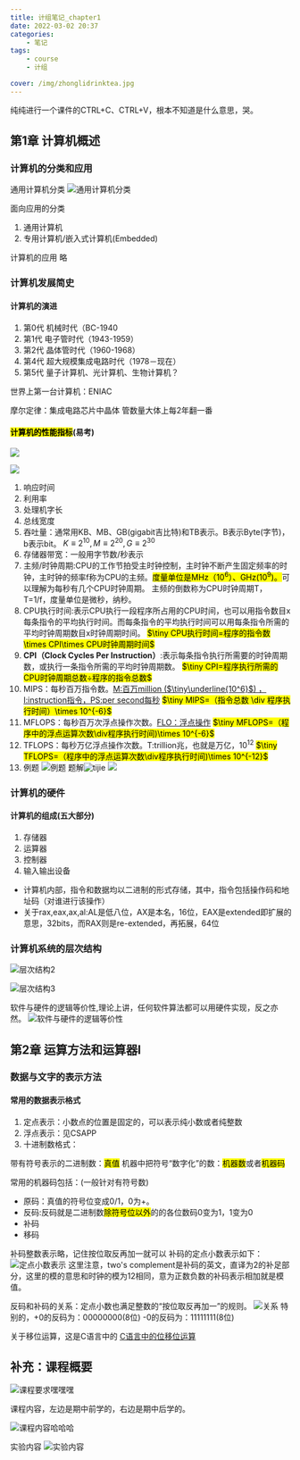 ```yaml
---
title: 计组笔记_chapter1
date: 2022-03-02 20:37
categories:
	- 笔记
tags:
	- course
	- 计组

cover: /img/zhonglidrinktea.jpg
---
```


纯纯进行一个课件的CTRL+C、CTRL+V，根本不知道是什么意思，哭。

## 第1章  计算机概述

### 计算机的分类和应用

通用计算机分类
![通用计算机分类](https://api2.mubu.com/v3/document_image/bb50f260-a398-4bd2-9a97-d6af00a88dff-16175743.jpg)

面向应用的分类

1. 通用计算机
2. 专用计算机/嵌入式计算机(Embedded)

计算机的应用
略

### 计算机发展简史

#### 计算机的演进

1. 第0代 机械时代（BC-1940
2. 第1代 电子管时代（1943-1959）
3. 第2代 晶体管时代（1960-1968）
4. 第4代 超大规模集成电路时代（1978－现在）
5. 第5代 量子计算机、光计算机、生物计算机？

世界上第一台计算机：ENIAC

摩尔定律：集成电路芯片中晶体
管数量大体上每2年翻一番

#### <mark>计算机的性能指标</mark>(易考)

![](https://api2.mubu.com/v3/document_image/7ec2da4e-3831-44cd-b68a-6509f0314ac3-16175743.jpg)

![](https://api2.mubu.com/v3/document_image/099dd094-3f03-436f-afde-e0e84afb42d6-16175743.jpg)

1. 响应时间
2. 利用率
3. 处理机字长
4. 总线宽度
5. 吞吐量：通常用KB、MB、GB(gigabit吉比特)和TB表示。B表示Byte(字节)，b表示bit。 $K\equiv2^{10},M\equiv2^{20},G\equiv2^{30}$
6. 存储器带宽：一般用字节数/秒表示
7. 主频/时钟周期:CPU的工作节拍受主时钟控制，主时钟不断产生固定频率的时钟，主时钟的频率f称为CPU的主频。<mark>度量单位是MHz（$10^6$）、GHz($10^9$)。</mark>可以理解为每秒有几个CPU时钟周期。
   主频的倒数称为CPU时钟周期T，T=1/f，度量单位是微秒，纳秒。
8. CPU执行时间:表示CPU执行一段程序所占用的CPU时间，也可以用指令数目x每条指令的平均执行时间。而每条指令的平均执行时间可以用每条指令所需的平均时钟周期数目x时钟周期时间。
    <mark>$\tiny CPU执行时间=程序的指令数\times CPI\times CPU时钟周期时间$</mark>
9.  **CPI（Clock Cycles Per Instruction）**:表示每条指令执行所需要的时钟周期数，或执行一条指令所需的平均时钟周期数。
<mark>$\tiny CPI=程序执行所需的CPU时钟周期总数÷程序的指令总数$</mark>
11. MIPS：每秒百万指令数。<u>M:百万million ($\tiny\underline{10^6}$) ，I:instruction指令，PS:per second每秒</u>
    <mark>$\tiny MIPS=（指令总数 \div 程序执行时间）\times 10^{-6}$</mark>
12. MFLOPS：每秒百万次浮点操作次数。<u>FLO：浮点操作</u>
   <mark>$\tiny MFLOPS=（程序中的浮点运算次数\div程序执行时间)\times 10^{-6}$</mark>
13. TFLOPS：每秒万亿浮点操作次数。T:trillion兆，也就是万亿，$10^{12}$
    <mark>$\tiny TFLOPS=（程序中的浮点运算次数\div程序执行时间)\times 10^{-12}$</mark>
14. 例题
    ![例题](https://api2.mubu.com/v3/document_image/5e55985c-21a8-465c-bb80-b572227826a7-16175743.jpg)
	题解![tijie](https://api2.mubu.com/v3/document_image/1646144690025ebba.jpg)
    ![](https://api2.mubu.com/v3/document_image/304a5e77-8917-4021-8b27-adb2d0e25941-16175743.jpg)

### 计算机的硬件

#### 计算机的组成(五大部分)

1. 存储器
2. 运算器
3. 控制器
4. 输入输出设备

- 计算机内部，指令和数据均以二进制的形式存储，其中，指令包括操作码和地址码（对谁进行该操作）
- 关于rax,eax,ax,al:AL是低八位，AX是本名，16位，EAX是extended即扩展的意思，32bits，而RAX则是re-extended，再拓展，64位

### 计算机系统的层次结构

![层次结构2](https://api2.mubu.com/v3/document_image/a3c75fab-9dd4-41bb-9fa5-53a7d99b2edf-16175743.jpg)

![层次结构3](https://api2.mubu.com/v3/document_image/714d08ad-abe7-4606-8270-1b2566e12ba7-16175743.jpg)

软件与硬件的逻辑等价性,理论上讲，任何软件算法都可以用硬件实现，反之亦然。
![软件与硬件的逻辑等价性](https://api2.mubu.com/v3/document_image/9bbf4121-a5d0-441c-af82-a56e3781eb3a-16175743.jpg)

## 第2章 运算方法和运算器I

### 数据与文字的表示方法

#### 常用的数据表示格式

1. 定点表示：小数点的位置是固定的，可以表示纯小数或者纯整数
2. 浮点表示：见CSAPP
3. 十进制数格式：

带有符号表示的二进制数：<mark>真值</mark>
机器中把符号“数字化”的数：<mark>机器数</mark>或者<mark>机器码</mark>

常用的机器码包括：(一般针对有符号数)

- 原码：真值的符号位变成0/1，0为+。
- 反码:反码就是二进制数<mark>除符号位以外</mark>的的各位数码</mark>0变为1，1变为0</mark>
- 补码
- 移码

补码整数表示略，记住按位取反再加一就可以
补码的定点小数表示如下：
![定点小数表示](https://api2.mubu.com/v3/document_image/535cd946-0888-4aa0-98f7-2b4c95267e57-16175743.jpg)
这里注意，two's complement是补码的英文，直译为2的补足部分，这里的模的意思和时钟的模为12相同，意为正数负数的补码表示相加就是模值。

反码和补码的关系：定点小数也满足整数的“按位取反再加一”的规则。
![关系](https://api2.mubu.com/v3/document_image/82299582-3a0e-4d14-92cf-7d23426ff4ad-16175743.jpg)
特别的，+0的反码为：00000000(8位)
-0的反码为：11111111(8位)

关于移位运算，这是C语言中的
[C语言中的位移位运算](https://blog.csdn.net/heiniaoyuyouling/article/details/4696586)


## 补充：课程概要

![课程要求嘿嘿嘿](https://api2.mubu.com/v3/document_image/5b9257b0-af72-46f3-9bf1-c75e55e111da-16175743.jpg)

课程内容，左边是期中前学的，右边是期中后学的。

![课程内容哈哈哈](https://api2.mubu.com/v3/document_image/d40960c4-d339-42d5-9d88-6b1c4d2cd975-16175743.jpg)

实验内容
![实验内容](https://api2.mubu.com/v3/document_image/02f22f78-2b45-4c0e-8823-06862639af5d-16175743.jpg)


